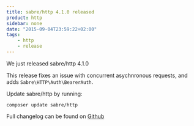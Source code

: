 ```yaml
---
title: sabre/http 4.1.0 released
product: http
sidebar: none
date: "2015-09-04T23:59:22+02:00"
tags:
    - http 
    - release
---
```


We just released sabre/http 4.1.0 

This release fixes an issue with concurrent asychnronous requests, and adds
`Sabre\HTTP\Auth\BearerAuth`.

Update sabre/http by running:

    composer update sabre/http

Full changelog can be found on [Github][1]

[1]: https://github.com/fruux/sabre-http/blob/4.1.0/CHANGELOG.md
